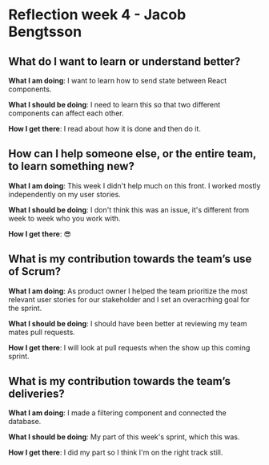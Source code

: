 # Reflection week 4 - Jacob Bengtsson

## What do I want to learn or understand better?
**What I am doing**: I want to learn how to send state between React components.

**What I should be doing**: I need to learn this so that two different components can affect each other.

**How I get there**: I read about how it is done and then do it.

## How can I help someone else, or the entire team, to learn something new?
**What I am doing**: This week I didn't help much on this front. I worked mostly independently on my user stories.

**What I should be doing**: I don't think this was an issue, it's different from week to week who you work with.

**How I get there**: 😎

## What is my contribution towards the team’s use of Scrum?
**What I am doing**: As product owner I helped the team prioritize the most relevant user stories for our stakeholder and I set an overacrhing goal for the sprint.  

**What I should be doing**: I should have been better at reviewing my team mates pull requests.

**How I get there**: I will look at pull requests when the show up this coming sprint.

## What is my contribution towards the team’s deliveries?
**What I am doing**: I made a filtering component and connected the database.

**What I should be doing**: My part of this week's sprint, which this was.

**How I get there**: I did my part so I think I'm on the right track still.
